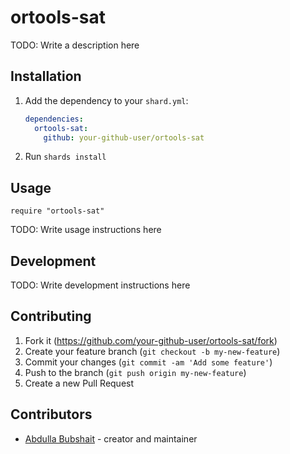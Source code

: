 # ortools-sat

TODO: Write a description here

## Installation

1. Add the dependency to your `shard.yml`:

   ```yaml
   dependencies:
     ortools-sat:
       github: your-github-user/ortools-sat
   ```

2. Run `shards install`

## Usage

```crystal
require "ortools-sat"
```

TODO: Write usage instructions here

## Development

TODO: Write development instructions here

## Contributing

1. Fork it (<https://github.com/your-github-user/ortools-sat/fork>)
2. Create your feature branch (`git checkout -b my-new-feature`)
3. Commit your changes (`git commit -am 'Add some feature'`)
4. Push to the branch (`git push origin my-new-feature`)
5. Create a new Pull Request

## Contributors

- [Abdulla Bubshait](https://github.com/your-github-user) - creator and maintainer
